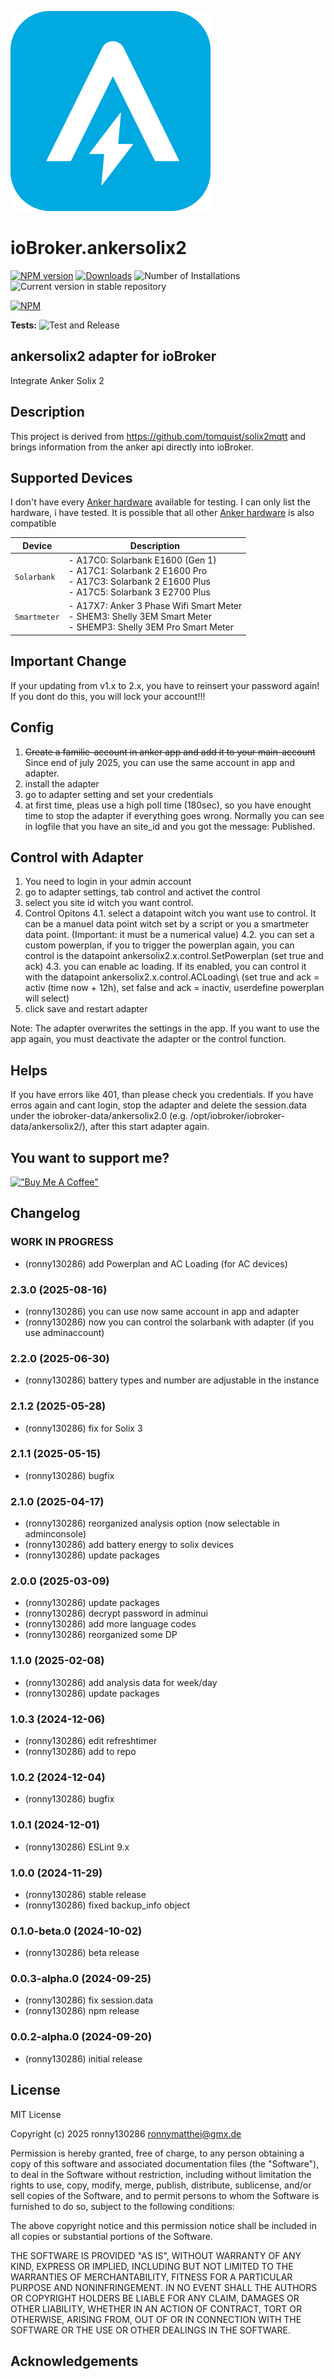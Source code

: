 ![Logo](admin/ankersolix2.png)

# ioBroker.ankersolix2

[![NPM version](https://img.shields.io/npm/v/iobroker.ankersolix2.svg)](https://www.npmjs.com/package/iobroker.ankersolix2)
[![Downloads](https://img.shields.io/npm/dm/iobroker.ankersolix2.svg)](https://www.npmjs.com/package/iobroker.ankersolix2)
![Number of Installations](https://iobroker.live/badges/ankersolix2-installed.svg)
![Current version in stable repository](https://iobroker.live/badges/ankersolix2-stable.svg)

[![NPM](https://nodei.co/npm/iobroker.ankersolix2.png?downloads=true)](https://nodei.co/npm/iobroker.ankersolix2/)

**Tests:** ![Test and Release](https://github.com/ronny130286/ioBroker.ankersolix2/workflows/Test%20and%20Release/badge.svg)

## ankersolix2 adapter for ioBroker

Integrate Anker Solix 2

## Description

This project is derived from https://github.com/tomquist/solix2mqtt and brings information from the anker api directly into ioBroker.

## Supported Devices

I don't have every [Anker hardware](https://www.ankersolix.com/) available for testing. I can only list the hardware, i have tested. It is possible that all other [Anker hardware](https://www.ankersolix.com/) is also compatible

| Device       | Description                                                                                                                                   |
| ------------ | --------------------------------------------------------------------------------------------------------------------------------------------- |
| `Solarbank`  | - A17C0: Solarbank E1600 (Gen 1)<br>- A17C1: Solarbank 2 E1600 Pro<br>- A17C3: Solarbank 2 E1600 Plus<br> - A17C5: Solarbank 3 E2700 Plus<br> |
| `Smartmeter` | - A17X7: Anker 3 Phase Wifi Smart Meter<br>- SHEM3: Shelly 3EM Smart Meter<br>- SHEMP3: Shelly 3EM Pro Smart Meter                            |

## Important Change

If your updating from v1.x to 2.x, you have to reinsert your password again! If you dont do this, you will lock your account!!!

## Config

1. ~~Create a familie-account in anker app and add it to your main-account~~ Since end of july 2025, you can use the same account in app and adapter.
2. install the adapter
3. go to adapter setting and set your credentials
4. at first time, pleas use a high poll time (180sec), so you have enought time to stop the adapter if everything goes wrong.
   Normally you can see in logfile that you have an site_id and you got the message: Published.

## Control with Adapter

1. You need to login in your admin account
2. go to adapter settings, tab control and activet the control
3. select you site id witch you want control.
4. Control Opitons
   4.1. select a datapoint witch you want use to control. It can be a manuel data point witch set by a script or you a smartmeter data point. (Important: it must be a numerical value)
   4.2. you can set a custom powerplan, if you to trigger the powerplan again, you can control is the datapoint ankersolix2.x.control.SetPowerplan (set true and ack)
   4.3. you can enable ac loading. If its enabled, you can control it with the datapoint ankersolix2.x.control.ACLoading\ (set true and ack = activ (time now + 12h), set false and ack = inactiv, userdefine powerplan will select)
5. click save and restart adapter

Note: The adapter overwrites the settings in the app. If you want to use the app again, you must deactivate the adapter or the control function.

## Helps

If you have errors like 401, than please check you credentials.
If you have erros again and cant login, stop the adapter and delete the session.data under the iobroker-data/ankersolix2.0 (e.g. /opt/iobroker/iobroker-data/ankersolix2/), after this start adapter again.

## You want to support me?

[!["Buy Me A Coffee"](https://cdn.buymeacoffee.com/buttons/v2/default-red.png)](https://www.buymeacoffee.com/ronny130286)

## Changelog

<!--
    Placeholder for the next version (at the beginning of the line):
    ### **WORK IN PROGRESS**
-->

### **WORK IN PROGRESS**

- (ronny130286) add Powerplan and AC Loading (for AC devices)

### 2.3.0 (2025-08-16)

- (ronny130286) you can use now same account in app and adapter
- (ronny130286) now you can control the solarbank with adapter (if you use adminaccount)

### 2.2.0 (2025-06-30)

- (ronny130286) battery types and number are adjustable in the instance

### 2.1.2 (2025-05-28)

- (ronny130286) fix for Solix 3

### 2.1.1 (2025-05-15)

- (ronny130286) bugfix

### 2.1.0 (2025-04-17)

- (ronny130286) reorganized analysis option (now selectable in adminconsole)
- (ronny130286) add battery energy to solix devices
- (ronny130286) update packages

### 2.0.0 (2025-03-09)

- (ronny130286) update packages
- (ronny130286) decrypt password in adminui
- (ronny130286) add more language codes
- (ronny130286) reorganized some DP

### 1.1.0 (2025-02-08)

- (ronny130286) add analysis data for week/day
- (ronny130286) update packages

### 1.0.3 (2024-12-06)

- (ronny130286) edit refreshtimer
- (ronny130286) add to repo

### 1.0.2 (2024-12-04)

- (ronny130286) bugfix

### 1.0.1 (2024-12-01)

- (ronny130286) ESLint 9.x

### 1.0.0 (2024-11-29)

- (ronny130286) stable release
- (ronny130286) fixed backup_info object

### 0.1.0-beta.0 (2024-10-02)

- (ronny130286) beta release

### 0.0.3-alpha.0 (2024-09-25)

- (ronny130286) fix session.data
- (ronny130286) npm release

### 0.0.2-alpha.0 (2024-09-20)

- (ronny130286) initial release

## License

MIT License

Copyright (c) 2025 ronny130286 <ronnymatthei@gmx.de>

Permission is hereby granted, free of charge, to any person obtaining a copy
of this software and associated documentation files (the "Software"), to deal
in the Software without restriction, including without limitation the rights
to use, copy, modify, merge, publish, distribute, sublicense, and/or sell
copies of the Software, and to permit persons to whom the Software is
furnished to do so, subject to the following conditions:

The above copyright notice and this permission notice shall be included in all
copies or substantial portions of the Software.

THE SOFTWARE IS PROVIDED "AS IS", WITHOUT WARRANTY OF ANY KIND, EXPRESS OR
IMPLIED, INCLUDING BUT NOT LIMITED TO THE WARRANTIES OF MERCHANTABILITY,
FITNESS FOR A PARTICULAR PURPOSE AND NONINFRINGEMENT. IN NO EVENT SHALL THE
AUTHORS OR COPYRIGHT HOLDERS BE LIABLE FOR ANY CLAIM, DAMAGES OR OTHER
LIABILITY, WHETHER IN AN ACTION OF CONTRACT, TORT OR OTHERWISE, ARISING FROM,
OUT OF OR IN CONNECTION WITH THE SOFTWARE OR THE USE OR OTHER DEALINGS IN THE
SOFTWARE.

## Acknowledgements
